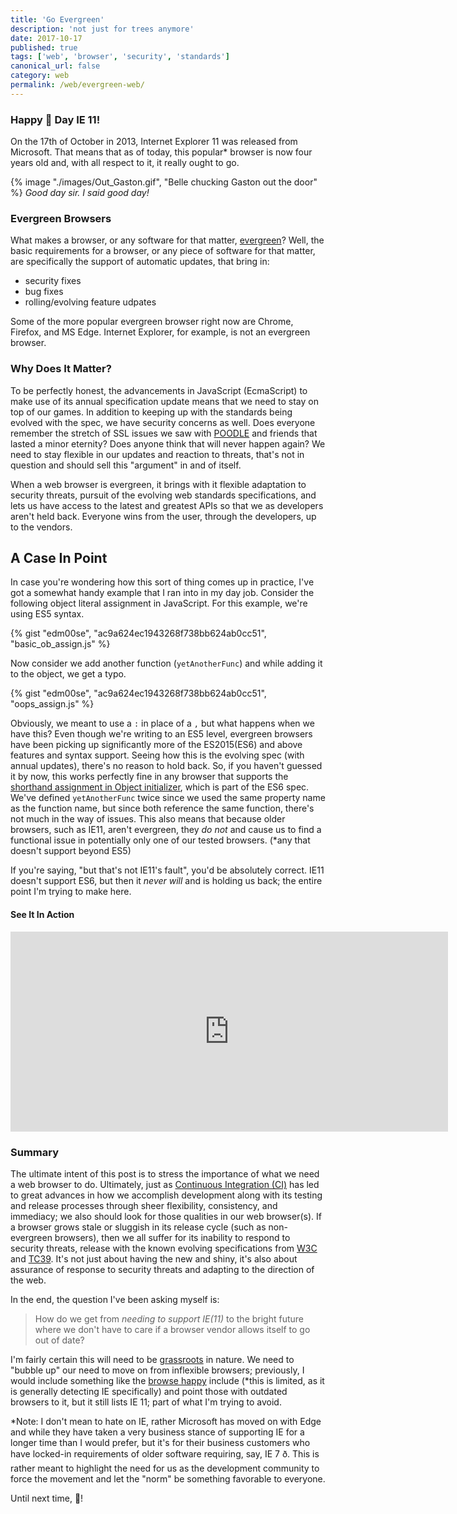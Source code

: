 ```yaml
---
title: 'Go Evergreen'
description: 'not just for trees anymore'
date: 2017-10-17
published: true
tags: ['web', 'browser', 'security', 'standards']
canonical_url: false
category: web
permalink: /web/evergreen-web/
---
```


### Happy 🎂 Day IE 11!

On the 17th of October in 2013, Internet Explorer 11 was released from Microsoft. That means that as of today, this popular\* browser is now four years old and, with all respect to it, it really ought to go.

 {% image "./images/Out_Gaston.gif", "Belle chucking Gaston out the door" %}
 *Good day sir. I said good day!*

### Evergreen Browsers

What makes a browser, or any software for that matter, [evergreen][evergreen-about]? Well, the basic requirements for a browser, or any piece of software for that matter, are specifically the support of automatic updates, that bring in:

- security fixes
- bug fixes
- rolling/evolving feature udpates

Some of the more popular evergreen browser right now are Chrome, Firefox, and MS Edge. Internet Explorer, for example, is not an evergreen browser.

### Why Does It Matter?

To be perfectly honest, the advancements in JavaScript (EcmaScript) to make use of its annual specification update means that we need to stay on top of our games. In addition to keeping up with the standards being evolved with the spec, we have security concerns as well. Does everyone remember the stretch of SSL issues we saw with [POODLE][poodle-about] and friends that lasted a minor eternity? Does anyone think that will never happen again? We need to stay flexible in our updates and reaction to threats, that's not in question and should sell this "argument" in and of itself.

When a web browser is evergreen, it brings with it flexible adaptation to security threats, pursuit of the evolving web standards specifications, and lets us have access to the latest and greatest APIs so that we as developers aren't held back. Everyone wins from the user, through the developers, up to the vendors.

## A Case In Point

In case you're wondering how this sort of thing comes up in practice, I've got a somewhat handy example that I ran into in my day job. Consider the following object literal assignment in JavaScript. For this example, we're using ES5 syntax.

{% gist "edm00se", "ac9a624ec1943268f738bb624ab0cc51", "basic_ob_assign.js" %}

Now consider we add another function (`yetAnotherFunc`) and while adding it to the object, we get a typo.

{% gist "edm00se", "ac9a624ec1943268f738bb624ab0cc51", "oops_assign.js" %}

Obviously, we meant to use a `:` in place of a `,` but what happens when we have this? Even though we're writing to an ES5 level, evergreen browsers have been picking up significantly more of the ES2015(ES6) and above features and syntax support. Seeing how this is the evolving spec (with annual updates), there's no reason to hold back. So, if you haven't guessed it by now, this works perfectly fine in any browser that supports the [shorthand assignment in Object initializer][obj-init-shorthand], which is part of the ES6 spec. We've defined `yetAnotherFunc` twice since we used the same property name as the function name, but since both reference the same function, there's not much in the way of issues. This also means that because older browsers, such as IE11, aren't evergreen, they _do not_ and cause us to find a functional issue in potentially only one of our tested browsers. (\*any that doesn't support beyond ES5)

If you're saying, "but that's not IE11's fault", you'd be absolutely correct. IE11 doesn't support ES6, but then it _never will_ and is holding us back; the entire point I'm trying to make here.

#### See It In Action

<iframe width="700"
    title="ES6 Object Initializer Effect via Typo"
    height="320"
    frameborder="0"
    src="https://codepen.io/edm00se/embed/JraNrJ/?height=378&theme-id=0&default-tab=js,result&embed-version=2">
  See the Pen <a href='https://codepen.io/edm00se/pen/JraNrJ/'>JraNrJ</a> by Eric McCormick (<a href='https://codepen.io/edm00se'>@edm00se</a>) on <a href='https://codepen.io'>CodePen</a>
</iframe>

### Summary

The ultimate intent of this post is to stress the importance of what we need a web browser to do. Ultimately, just as [Continuous Integration (CI)][ci-about] has led to great advances in how we accomplish development along with its testing and release processes through sheer flexibility, consistency, and immediacy; we also should look for those qualities in our web browser(s). If a browser grows stale or sluggish in its release cycle (such as non-evergreen browsers), then we all suffer for its inability to respond to security threats, release with the known evolving specifications from [W3C][w3c-about] and [TC39][tc39-about]. It's not just about having the new and shiny, it's also about assurance of response to security threats and adapting to the direction of the web.

In the end, the question I've been asking myself is:

> How do we get from _needing to support IE(11)_ to the bright future where we don't have to care if a browser vendor allows itself to go out of date?

I'm fairly certain this will need to be [grassroots][grassroots-about] in nature. We need to "bubble up" our need to move on from inflexible browsers; previously, I would include something like the [browse happy][browse-happy] include (\*this is limited, as it is generally detecting IE specifically) and point those with outdated browsers to it, but it still lists IE 11; part of what I'm trying to avoid.

\*Note: I don't mean to hate on IE, rather Microsoft has moved on with Edge and while they have taken a very business stance of supporting IE for a longer time than I would prefer, but it's for their business customers who have locked-in requirements of older software requiring, say, IE 7 ð. This is rather meant to highlight the need for us as the development community to force the movement and let the "norm" be something favorable to everyone.

Until next time, 🍻!

[evergreen-about]: https://www.hanselman.com/blog/TheEvergreenWeb.aspx
[obj-init-shorthand]: https://developer.mozilla.org/en-US/docs/Web/JavaScript/Reference/Operators/Object_initializer#New_notations_in_ECMAScript_2015
[poodle-about]: https://en.wikipedia.org/wiki/POODLE
[ie-version-history]: https://en.wikipedia.org/wiki/Internet_Explorer_version_history#Release_history_for_desktop_Windows_OS_version
[chrome-version-history]: https://en.wikipedia.org/wiki/Google_Chrome_version_history
[firefox-version-history]: https://en.wikipedia.org/wiki/Firefox_version_history#Rapid_releases
[edge-version-history]: https://en.wikipedia.org/wiki/Microsoft_Edge#Release_history
[ci-about]: https://en.wikipedia.org/wiki/Continuous_integration
[w3c-about]: https://www.w3.org/standards/
[tc39-about]: https://ecma-international.org/memento/TC39.htm
[browse-happy]: https://browsehappy.com/
[grassroots-about]: https://en.wikipedia.org/wiki/Grassroots
